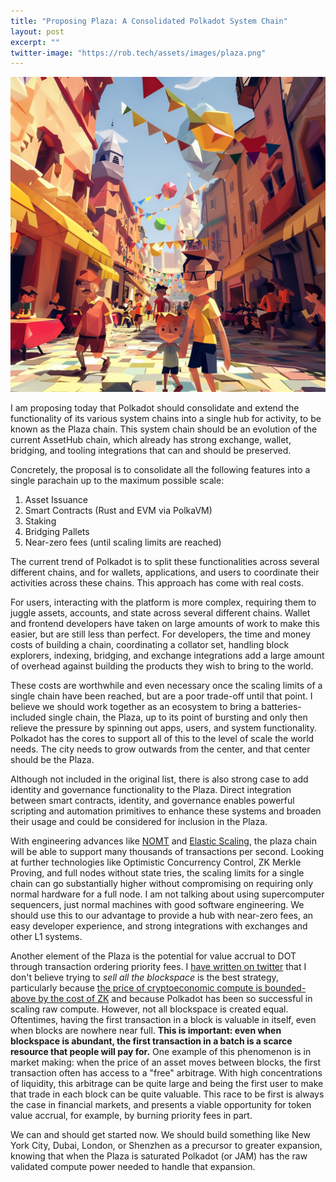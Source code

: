 ```yaml
---
title: "Proposing Plaza: A Consolidated Polkadot System Chain"
layout: post
excerpt: ""
twitter-image: "https://rob.tech/assets/images/plaza.png"
---
```


![](/assets/images/plaza.png)

I am proposing today that Polkadot should consolidate and extend the functionality of its various 
system chains into a single hub for activity, to be known as the Plaza chain. This system chain
should be an evolution of the current AssetHub chain, which already has strong exchange, wallet, 
bridging, and tooling integrations that can and should be preserved.

Concretely, the proposal is to consolidate all the following features into a single parachain up
to the maximum possible scale:
  1. Asset Issuance
  2. Smart Contracts (Rust and EVM via PolkaVM)
  3. Staking
  4. Bridging Pallets
  5. Near-zero fees (until scaling limits are reached)

The current trend of Polkadot is to split these functionalities across several different chains,
and for wallets, applications, and users to coordinate their activities across these chains. This
approach has come with real costs. 

For users, interacting with the platform is more complex,
requiring them to juggle assets, accounts, and state across several different chains. Wallet and
frontend developers have taken on large amounts of work to make this easier, but are still less
than perfect. For developers, the time and money costs of building a chain, coordinating a collator 
set, handling block explorers, indexing, bridging, and exchange integrations add a large amount of
overhead against building the products they wish to bring to the world.

These costs are worthwhile and even necessary once the scaling limits of a single chain have been 
reached, but are a poor trade-off until that point. I believe we should work together as an
ecosystem to bring a batteries-included single chain, the Plaza, up to its point of bursting and 
only then relieve the pressure by spinning out apps, users, and system functionality. Polkadot has the cores to 
support all of this to the level of scale the world needs. The city needs to grow outwards from the 
center, and that center should be the Plaza.

Although not included in the original list, there is also strong case to add identity and 
governance functionality to the Plaza. Direct integration between smart contracts, identity, and
governance enables powerful scripting and automation primitives to enhance these systems and
broaden their usage and could be considered for inclusion in the Plaza.

With engineering advances like [NOMT](./2024-05-19-introducing-nomt.md) and 
[Elastic Scaling](https://wiki.polkadot.network/docs/learn-elastic-scaling), the plaza chain will 
be able to support many thousands of transactions per second. Looking at further technologies like
Optimistic Concurrency Control, ZK Merkle Proving, and full nodes without state tries, the scaling
limits for a single chain can go substantially higher without compromising on requiring only normal hardware
for a full node. I am not talking about using supercomputer sequencers, just normal machines with good
software engineering. We should use this to our advantage to provide a hub with near-zero fees, 
an easy developer experience, and strong integrations with exchanges and other L1 systems. 

Another element of the Plaza is the potential for value accrual to DOT through transaction ordering
priority fees. I [have written on twitter](https://x.com/rphmeier/status/1797339044893917397) that
I don't believe trying to _sell all the blockspace_ is the best strategy, particularly because 
[the price of cryptoeconomic compute is bounded-above by the cost of ZK](./2024-03-04-coprocessor-competition.md)
and because Polkadot has been so successful in scaling raw compute. However, not all blockspace
is created equal. Oftentimes, having the first transaction in a block is valuable in itself, even 
when blocks are nowhere near full. **This is important: even when blockspace is abundant, the first 
transaction in a batch is a scarce resource that people will pay for.** 
One example of this phenomenon is in market making:
when the price of an asset moves between blocks, the first transaction often has access to a "free"
arbitrage. With high concentrations of liquidity, this arbitrage can be quite large and
being the first user to make that trade in each block can be quite valuable. This race to be first
is always the case in financial markets, and presents a viable opportunity for token value accrual, 
for example, by burning priority fees in part.

We can and should get started now. We should build something like New York City, Dubai, London,
or Shenzhen as a precursor to greater expansion, knowing that when the Plaza is saturated Polkadot
(or JAM) has the raw validated compute power needed to handle that expansion.